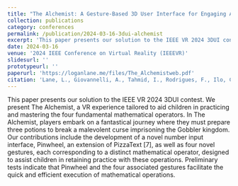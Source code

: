 ```yaml
---
title: "The Alchemist: A Gesture-Based 3D User Interface for Engaging Arithmetic Calculations"
collection: publications
category: conferences
permalink: /publication/2024-03-16-3dui-alchemist
excerpt: 'This paper presents our solution to the IEEE VR 2024 3DUI contest. We present The Alchemist, a VR experience tailored to aid children in practicing and mastering the four fundamental mathematical operators. In The Alchemist, players embark on a fantastical journey where they must prepare three potions to break a malevolent curse imprisoning the Gobbler kingdom. Our contributions include the development of a novel number input interface, Pinwheel, an extension of PizzaText [7], as well as four novel gestures, each corresponding to a distinct mathematical operator, designed to assist children in retaining practice with these operations. Preliminary tests indicate that Pinwheel and the four associated gestures facilitate the quick and efficient execution of mathematical operations.'
date: 2024-03-16
venue: '2024 IEEE Conference on Virtual Reality (IEEEVR)'
slidesurl: ''
prototypeurl: ''
paperurl: 'https://loganlane.me/files/The_Alchemistweb.pdf'
citation: 'Lane, L., Giovannelli, A., Tahmid, I., Rodrigues, F., Ilo, C., Hsu, D., Lougiakis, C., Davari, S. and Bowman, D.A., 2024, March. <em>The Alchemist: A Gesture-Based 3D User Interface for Engaging Arithmetic Calculations</em>. In 2024 IEEE Conference on Virtual Reality and 3D User Interfaces Abstracts and Workshops (VRW) (pp. 1106-1107). IEEE.'
---
```


This paper presents our solution to the IEEE VR 2024 3DUI contest. We present The Alchemist, a VR experience tailored to aid children in practicing and mastering the four fundamental mathematical operators. In The Alchemist, players embark on a fantastical journey where they must prepare three potions to break a malevolent curse imprisoning the Gobbler kingdom. Our contributions include the development of a novel number input interface, Pinwheel, an extension of PizzaText [7], as well as four novel gestures, each corresponding to a distinct mathematical operator, designed to assist children in retaining practice with these operations. Preliminary tests indicate that Pinwheel and the four associated gestures facilitate the quick and efficient execution of mathematical operations.
